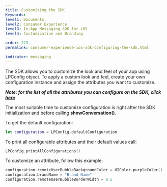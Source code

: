 ```yaml
---
title: Customizing the SDK
Keywords:
level1: Documents
level2: Consumer Experience
level3: In-App Messaging SDK for iOS
level4: Customization and Branding

order: 223
permalink: consumer-experience-ios-sdk-configuring-the-sdk.html

indicator: messaging
---
```


The SDK allows you to customize the look and feel of your app using LPConfig object. To apply a custom look and feel, create your own configuration instance and assign the attributes you want to customize.

_**Note: for the list of all the attributes you can configure on the SDK, click [here](consumer-experience-ios-sdk-attributes.html)**_

The most suitable time to customize configuration is right after the SDK initialization and before calling **showConversation()**.

To get the default configuration:

```swift
let configuration = LPConfig.defaultConfiguration
```

To print all configurable attributes and their default values call:

```swift
LPConfig.printAllConfigurations()
```

To customize an attribute, follow this example:

```swift
configuration.remoteUserBubbleBackgroundColor = UIColor.purpleColor()
configuration.brandName = "Brand Name"
configuration.remoteUserBubbleBorderWidth = 0.5
```
